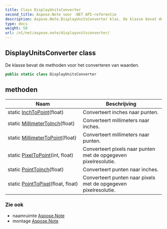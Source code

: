 ```yaml
---
title: Class DisplayUnitsConverter
second_title: Aspose.Note voor .NET API-referentie
description: Aspose.Note.DisplayUnitsConverter klas. De klasse bevat de methoden voor het converteren van waarden.
type: docs
weight: 50
url: /nl/net/aspose.note/displayunitsconverter/
---
```

## DisplayUnitsConverter class

De klasse bevat de methoden voor het converteren van waarden.

```csharp
public static class DisplayUnitsConverter
```

## methoden

| Naam | Beschrijving |
| --- | --- |
| static [InchToPoint](../../aspose.note/displayunitsconverter/inchtopoint/)(float) | Converteert inches naar punten. |
| static [MillimeterToInch](../../aspose.note/displayunitsconverter/millimetertoinch/)(float) | Converteert millimeters naar inches. |
| static [MillimeterToPoint](../../aspose.note/displayunitsconverter/millimetertopoint/)(float) | Converteert millimeters naar punten. |
| static [PixelToPoint](../../aspose.note/displayunitsconverter/pixeltopoint/)(int, float) | Converteert pixels naar punten met de opgegeven pixelresolutie. |
| static [PointToInch](../../aspose.note/displayunitsconverter/pointtoinch/)(float) | Converteert punten naar inches. |
| static [PointToPixel](../../aspose.note/displayunitsconverter/pointtopixel/)(float, float) | Converteert punten naar pixels met de opgegeven pixelresolutie. |

### Zie ook

* naamruimte [Aspose.Note](../../aspose.note/)
* montage [Aspose.Note](../../)



